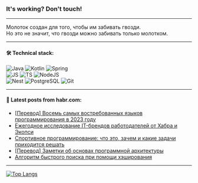 ### It's working? Don't touch!

---
Молоток создан для того, чтобы им забивать гвозди. <br>
Но это не значит, что гвозди можно забивать только молотком.

---

#### 🛠️ Technical stack:

![Java](https://img.shields.io/badge/Java-informational?logo=Oracle&style=flat&logoColor=white&color=FF4500)
![Kotlin](https://img.shields.io/badge/Kotlin-informational?logo=Kotlin&style=flat&logoColor=white&color=774D97)
![Spring](https://img.shields.io/badge/SpringBoot-informational?logo=SpringBoot&style=flat&logoColor=white&color=6DB33F) <br>
![JS](https://img.shields.io/badge/JS-informational?logo=javaScript&style=flat&logoColor=black&color=F7Df1E)
![TS](https://img.shields.io/badge/TypeScript-informational?logo=typeScript&style=flat&logoColor=black&color=0667A8)
![NodeJS](https://img.shields.io/badge/NodeJS-informational?logo=node.js&style=flat&logoColor=white&color=70A760) <br>
![Nest](https://img.shields.io/badge/NestJS-informational?logo=NestJS&style=flat&logoColor=white&color=E0234E)
![PostgreSQL](https://img.shields.io/badge/PostgreSQL-informational?logo=PostgreSQL&style=flat&logoColor=white&color=DAA520)
![Git](https://img.shields.io/badge/Git-informational?logo=git&style=flat&logoColor=white&color=778899)

___

#### 💬 Latest posts from habr.com:

<!-- BLOG-POST-LIST:START -->
- [[Перевод] Восемь самых востребованных языков программирования в 2023 году](https://habr.com/ru/companies/productivity_inside/articles/749616/?utm_source=habrahabr&utm_medium=rss&utm_campaign=749616)
- [Ежегодное исследование IT-брендов работодателей от Хабра и Экопси](https://habr.com/ru/specials/747544/?utm_source=habrahabr&utm_medium=rss&utm_campaign=747544)
- [Спортивное программирование: что это, зачем и какие задачи приходится решать](https://habr.com/ru/companies/ru_mts/articles/749608/?utm_source=habrahabr&utm_medium=rss&utm_campaign=749608)
- [[Перевод] Заметки об основах программной архитектуры](https://habr.com/ru/companies/piter/articles/748094/?utm_source=habrahabr&utm_medium=rss&utm_campaign=748094)
- [Алгоритм быстрого поиска при помощи хэширования](https://habr.com/ru/articles/749600/?utm_source=habrahabr&utm_medium=rss&utm_campaign=749600)
<!-- BLOG-POST-LIST:END -->

---
[![Top Langs](https://github-readme-stats-git-master-advtsetting-gmailcom.vercel.app/api/top-langs/?username=zloylis&langs_count=10&hide_title=false&title_color=e6edf3&size_weight=0.5&count_weight=0.5&layout=compact&hide_border=true&theme=dracula)](https://github.com/zloylis)

<!-- ![GitHub stats](https://github-readme-stats-git-master-advtsetting-gmailcom.vercel.app/api?username=zloylis&show_icons=true&hide_border=true&theme=dracula&hide_title=true&include_all_commits=true&count_private=true&hide=contribs&hide_rank=true) -->
